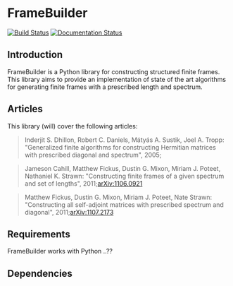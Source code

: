 # FrameBuilder
[![Build Status](https://travis-ci.org/AyoubBelhadji/FrameBuilder.svg?branch=master)](https://travis-ci.org/AyoubBelhadji/FrameBuilder)
[![Documentation Status](https://readthedocs.org/projects/framebuilder/badge/?version=latest)](http://framebuilder.readthedocs.io/en/latest/?badge=latest)

## Introduction
FrameBuilder is a Python library for constructing structured finite frames.
This library aims to provide an implementation of state of the art algorithms for generating finite frames with a prescribed length and spectrum.

## Articles
This library (will) cover the following articles:

> Inderjit S. Dhillon, Robert C. Daniels, Mátyás A. Sustik, Joel A. Tropp: "Generalized finite algorithms for constructing Hermitian matrices with prescribed diagonal and spectrum", 2005; 

> Jameson Cahill, Matthew Fickus, Dustin G. Mixon, Miriam J. Poteet, Nathaniel K. Strawn: "Constructing finite frames of a given spectrum and set of lengths", 2011;[arXiv:1106.0921](https://arxiv.org/abs/1106.0921)

> Matthew Fickus, Dustin G. Mixon, Miriam J. Poteet, Nate Strawn: "Constructing all self-adjoint matrices with prescribed spectrum and diagonal", 2011;[arXiv:1107.2173](https://arxiv.org/abs/1107.2173)

## Requirements

FrameBuilder works with Python ..??


## Dependencies
